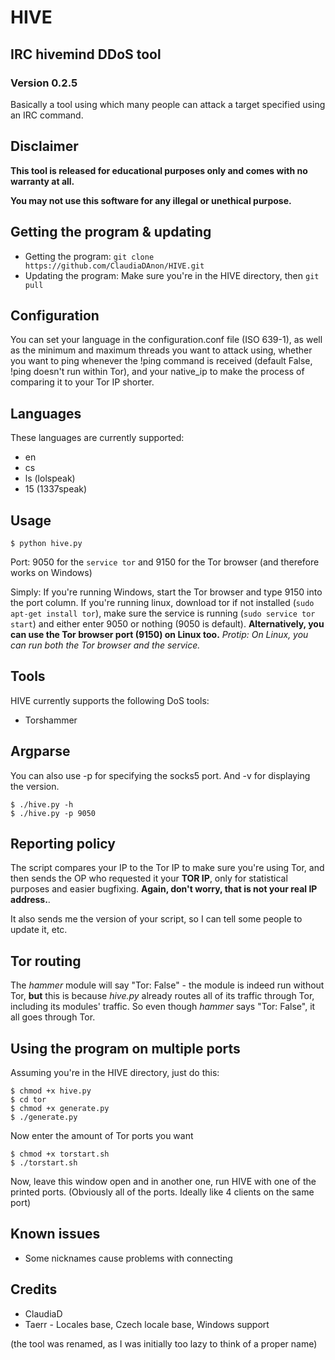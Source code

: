 # HIVE

## IRC hivemind DDoS tool
### Version 0.2.5

Basically a tool using which many people can attack a target specified using an IRC command.

## Disclaimer
**This tool is released for educational purposes only and comes with no warranty at all.**

**You may not use this software for any illegal or unethical purpose.**

## Getting the program & updating
* Getting the program: ```git clone https://github.com/ClaudiaDAnon/HIVE.git```
* Updating the program: Make sure you're in the HIVE directory, then ```git pull```

## Configuration
You can set your language in the configuration.conf file (ISO 639-1), as well as the minimum and maximum threads you want to attack using, whether you want to ping whenever the !ping command is received (default False, !ping doesn't run within Tor), and your native_ip to make the process of comparing it to your Tor IP shorter.

## Languages
These languages are currently supported:
* en
* cs
* ls (lolspeak)
* 15 (1337speak)

## Usage

```$ python hive.py```

Port: 9050 for the ```service tor``` and 9150 for the Tor browser (and therefore works on Windows)

Simply: If you're running Windows, start the Tor browser and type 9150 into the port column. If you're running linux, download tor if not installed (```sudo apt-get install tor```), make sure the service is running (```sudo service tor start```) and either enter 9050 or nothing (9050 is default).
**Alternatively, you can use the Tor browser port (9150) on Linux too.**
*Protip: On Linux, you can run both the Tor browser and the service.*

## Tools
HIVE currently supports the following DoS tools:
* Torshammer

## Argparse
You can also use -p for specifying the socks5 port. And -v for displaying the version.
```
$ ./hive.py -h
$ ./hive.py -p 9050
```

## Reporting policy
The script compares your IP to the Tor IP to make sure you're using Tor, and then sends the OP who requested it your **TOR IP**, only for statistical purposes and easier bugfixing. **Again, don't worry, that is not your real IP address.**.

It also sends me the version of your script, so I can tell some people to update it, etc.

## Tor routing
The *hammer* module will say "Tor: False" - the module is indeed run without Tor, **but** this is because *hive.py* already routes all of its traffic through Tor, including its modules' traffic. So even though *hammer* says "Tor: False", it all goes through Tor.

## Using the program on multiple ports
Assuming you're in the HIVE directory, just do this:
```
$ chmod +x hive.py
$ cd tor
$ chmod +x generate.py
$ ./generate.py
```
Now enter the amount of Tor ports you want
```
$ chmod +x torstart.sh
$ ./torstart.sh
```
Now, leave this window open and in another one, run HIVE with one of the printed ports. (Obviously all of the ports. Ideally like 4 clients on the same port)

## Known issues
* Some nicknames cause problems with connecting

## Credits
* ClaudiaD
* Taerr - Locales base, Czech locale base, Windows support

(the tool was renamed, as I was initially too lazy to think of a proper name)
